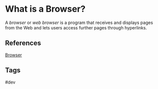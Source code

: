 # What is a Browser?

A *browser* or *web browser* is a program that receives and displays pages from the Web and lets users access further pages through hyperlinks.

## References
[Browser](https://developer.mozilla.org/en-US/docs/Glossary/Browser)

## Tags
#dev

